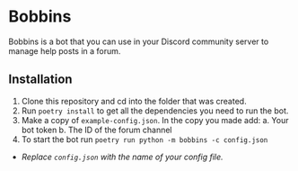 # Bobbins

Bobbins is a bot that you can use in your Discord community server to manage help posts in a forum.

## Installation

1. Clone this repository and cd into the folder that was created.
2. Run `poetry install` to get all the dependencies you need to run the bot.
2. Make a copy of `example-config.json`. In the copy you made add:
  a. Your bot token
  b. The ID of the forum channel
3. To start the bot run `poetry run python -m bobbins -c config.json`
  - *Replace `config.json` with the name of your config file.*

